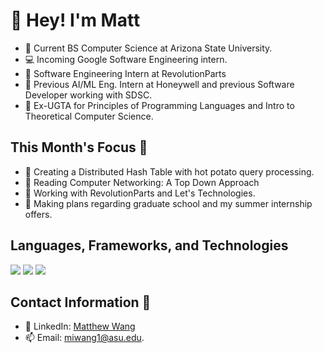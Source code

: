 # 👋 Hey! I'm Matt

- 📓 Current BS Computer Science at Arizona State University.
- 💻 Incoming Google Software Engineering intern.
- 🚗 Software Engineering Intern at RevolutionParts
- 🤖 Previous AI/ML Eng. Intern at Honeywell and previous Software Developer working with SDSC.
- 📝 Ex-UGTA for Principles of Programming Languages and Intro to Theoretical Computer Science.
  
## This Month's Focus 📌

- 🔭 Creating a Distributed Hash Table with hot potato query processing.
- 📘 Reading Computer Networking: A Top Down Approach 
- 💼 Working with RevolutionParts and Let's Technologies.
- 🏫 Making plans regarding graduate school and my summer internship offers.

## Languages, Frameworks, and Technologies

<img src="https://skillicons.dev/icons?i=python,go,cpp,js,ts,java,php,c,bash"/>

<img src="https://skillicons.dev/icons?i=react,nodejs,django,flask,pytorch,tensorflow,postgres,mysql,mongodb"/>

<img src="https://skillicons.dev/icons?i=azure,gcp,aws,linux,docker,terraform,github,powershell,vscode"/>

## Contact Information 📲

- 🔗 LinkedIn: [Matthew Wang](https://www.linkedin.com/in/matthew-wang-cs/)
- 📫 Email: [miwang1@asu.edu](mailto:miwang1@asu.edu).
